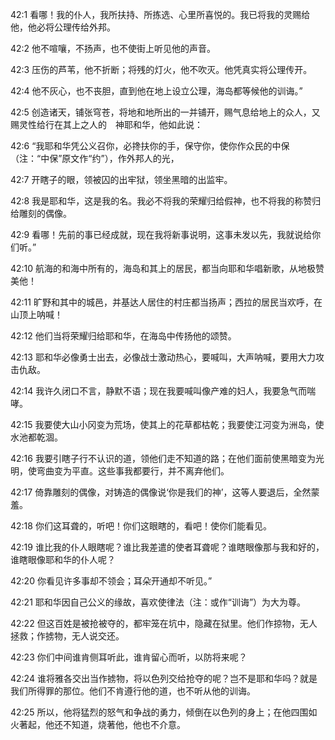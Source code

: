 <a id="1"></a>42:1  看哪！我的仆人，我所扶持、所拣选、心里所喜悦的。我已将我的灵赐给他，他必将公理传给外邦。  

<a id="2"></a>42:2  他不喧嚷，不扬声，也不使街上听见他的声音。  

<a id="3"></a>42:3  压伤的芦苇，他不折断；将残的灯火，他不吹灭。他凭真实将公理传开。  

<a id="4"></a>42:4  他不灰心，也不丧胆，直到他在地上设立公理，海岛都等候他的训诲。”  

<a id="5"></a>42:5  创造诸天，铺张穹苍，将地和地所出的一并铺开，赐气息给地上的众人，又赐灵性给行在其上之人的　神耶和华，他如此说：  

<a id="6"></a>42:6  “我耶和华凭公义召你，必搀扶你的手，保守你，使你作众民的中保（注：“中保”原文作“约”），作外邦人的光，  

<a id="7"></a>42:7  开瞎子的眼，领被囚的出牢狱，领坐黑暗的出监牢。  

<a id="8"></a>42:8  我是耶和华，这是我的名。我必不将我的荣耀归给假神，也不将我的称赞归给雕刻的偶像。  

<a id="9"></a>42:9  看哪！先前的事已经成就，现在我将新事说明，这事未发以先，我就说给你们听。”  

<a id="10"></a>42:10  航海的和海中所有的，海岛和其上的居民，都当向耶和华唱新歌，从地极赞美他！  

<a id="11"></a>42:11  旷野和其中的城邑，并基达人居住的村庄都当扬声；西拉的居民当欢呼，在山顶上呐喊！  

<a id="12"></a>42:12  他们当将荣耀归给耶和华，在海岛中传扬他的颂赞。  

<a id="13"></a>42:13  耶和华必像勇士出去，必像战士激动热心，要喊叫，大声呐喊，要用大力攻击仇敌。  

<a id="14"></a>42:14  我许久闭口不言，静默不语；现在我要喊叫像产难的妇人，我要急气而喘哮。  

<a id="15"></a>42:15  我要使大山小冈变为荒场，使其上的花草都枯乾；我要使江河变为洲岛，使水池都乾涸。  

<a id="16"></a>42:16  我要引瞎子行不认识的道，领他们走不知道的路；在他们面前使黑暗变为光明，使弯曲变为平直。这些事我都要行，并不离弃他们。  

<a id="17"></a>42:17  倚靠雕刻的偶像，对铸造的偶像说‘你是我们的神’，这等人要退后，全然蒙羞。  

<a id="18"></a>42:18  你们这耳聋的，听吧！你们这眼瞎的，看吧！使你们能看见。  

<a id="19"></a>42:19  谁比我的仆人眼瞎呢？谁比我差遣的使者耳聋呢？谁瞎眼像那与我和好的，谁瞎眼像耶和华的仆人呢？  

<a id="20"></a>42:20  你看见许多事却不领会；耳朵开通却不听见。”  

<a id="21"></a>42:21  耶和华因自己公义的缘故，喜欢使律法（注：或作“训诲”）为大为尊。  

<a id="22"></a>42:22  但这百姓是被抢被夺的，都牢笼在坑中，隐藏在狱里。他们作掠物，无人拯救；作掳物，无人说交还。  

<a id="23"></a>42:23  你们中间谁肯侧耳听此，谁肯留心而听，以防将来呢？  

<a id="24"></a>42:24  谁将雅各交出当作掳物，将以色列交给抢夺的呢？岂不是耶和华吗？就是我们所得罪的那位。他们不肯遵行他的道，也不听从他的训诲。  

<a id="25"></a>42:25  所以，他将猛烈的怒气和争战的勇力，倾倒在以色列的身上；在他四围如火著起，他还不知道，烧著他，他也不介意。  

